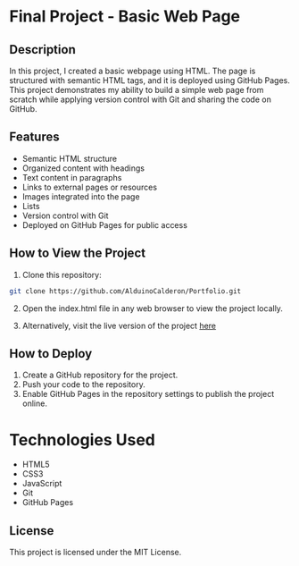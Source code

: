# Final Project - Basic Web Page

## Description
In this project, I created a basic webpage using HTML. The page is structured with semantic HTML tags, and it is deployed using GitHub Pages. This project demonstrates my ability to build a simple web page from scratch while applying version control with Git and sharing the code on GitHub.

## Features
- Semantic HTML structure 
- Organized content with headings 
- Text content in paragraphs 
- Links to external pages or resources
- Images integrated into the page
- Lists
- Version control with Git
- Deployed on GitHub Pages for public access

## How to View the Project
1. Clone this repository: 
```bash
git clone https://github.com/AlduinoCalderon/Portfolio.git
```
2. Open the index.html file in any web browser to view the project locally.

3. Alternatively, visit the live version of the project [here](https://alduinocalderon.github.io/Portfolio/)


## How to Deploy
1. Create a GitHub repository for the project.
2. Push your code to the repository.
3. Enable GitHub Pages in the repository settings to publish the project online.

# Technologies Used
- HTML5
- CSS3
- JavaScript
- Git
- GitHub Pages
## License
This project is licensed under the MIT License.